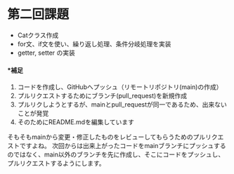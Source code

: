 # 第二回課題
- Catクラス作成
- for文、if文を使い、繰り返し処理、条件分岐処理を実装
- getter, setter の実装



#### *補足
1. コードを作成し、GitHubへプッシュ（リモートリポジトリ(main)の作成）
2. プルリクエストするためにブランチ(pull_request)を新規作成
3. プルリクしようとするが、mainとpull_requestが同一であるため、出来ないことが発覚
4. そのためにREADME.mdを編集しています

そもそもmainから変更・修正したものをレビューしてもらうためのプルリクエストですよね。
次回からは出来上がったコードをmainブランチにプッシュするのではなく、main以外のブランチを先に作成し、そこにコードをプッシュし、
プルリクエストするようにします。
